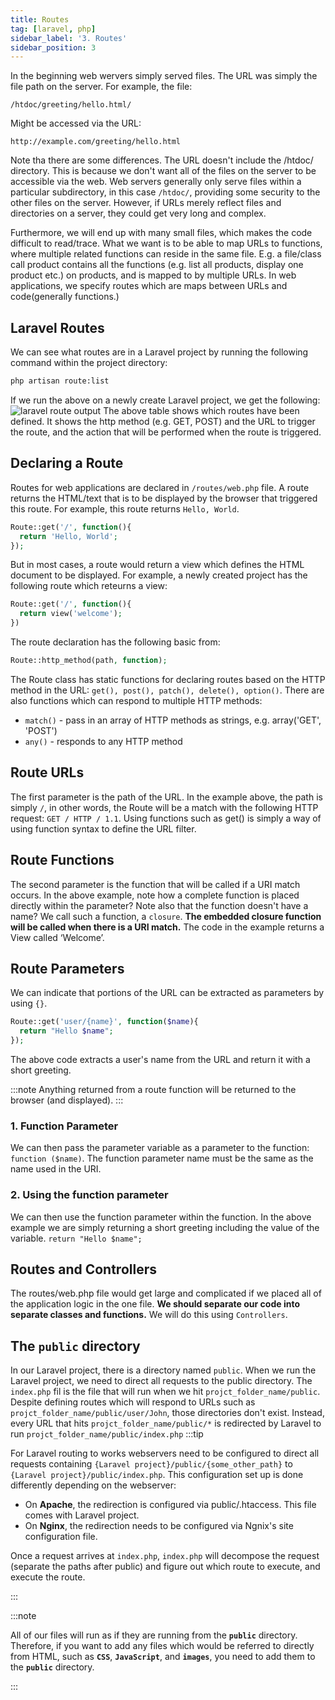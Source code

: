 ```yaml
---
title: Routes
tag: [laravel, php]
sidebar_label: '3. Routes'
sidebar_position: 3
---
```


In the beginning web wervers simply served files. The URL was simply the file path on the server. For example, the file:

```
/htdoc/greeting/hello.html/
```

Might be accessed via the URL:

```
http://example.com/greeting/hello.html
```

Note tha there are some differences. The URL doesn't include the /htdoc/ directory. This is because we don't want all of the files on the server to be accessible via the web. Web servers generally only serve files within a particular subdirectory, in this case `/htdoc/`, providing some security to the other files on the server. However, if URLs merely reflect files and directories on a server, they could get very long and complex.

Furthermore, we will end up with many small files, which makes the code difficult to read/trace. What we want is to be able to map URLs to functions, where multiple related functions can reside in the same file. E.g. a file/class call product contains all the functions (e.g. list all products, display one product etc.) on products, and is mapped to by multiple URLs. In web applications, we specify routes which are maps between URLs and code(generally functions.)

## Laravel Routes

We can see what routes are in a Laravel project by running the following command within the project directory:

```bash
php artisan route:list
```

If we run the above on a newly create Laravel project, we get the following:
![laravel route output](/img/laravel/laravel_route_output.png)
The above table shows which routes have been defined. It shows the http method (e.g. GET, POST) and the URL to trigger the route, and the action that will be performed when the route is triggered.

## Declaring a Route

Routes for web applications are declared in `/routes/web.php` file. A route returns the HTML/text that is to be displayed by the browser that triggered this route. For example, this route returns `Hello, World`.

```php
Route::get('/', function(){
  return 'Hello, World';
});
```

But in most cases, a route would return a view which defines the HTML document to be displayed. For example, a newly created project has the following route which reteurns a view:

```php
Route::get('/', function(){
  return view('welcome');
})
```

The route declaration has the following basic from:

```php
Route::http_method(path, function);
```

The Route class has static functions for declaring routes based on the HTTP method in the URL: `get(), post(), patch(), delete(), option()`. There are also functions which can respond to multiple HTTP methods:

- `match()` - pass in an array of HTTP methods as strings, e.g. array('GET', 'POST')
- `any()` - responds to any HTTP method

## Route URLs

The first parameter is the path of the URL. In the example above, the path is simply `/`, in other words, the Route will be a match with the following HTTP request: `GET / HTTP / 1.1`. Using functions such as get() is simply a way of using function syntax to define the URL filter.

## Route Functions

The second parameter is the function that will be called if a URI match occurs. In the above example, note how a complete function is placed directly within the parameter? Note also that the function doesn't have a name? We call such a function, a `closure`. **The embedded closure function will be called when there is a URI match.** The code in the example returns a View called ‘Welcome’.

## Route Parameters

We can indicate that portions of the URL can be extracted as parameters by using `{}`.

```php
Route::get('user/{name}', function($name){
  return "Hello $name";
});
```

The above code extracts a user's name from the URL and return it with a short greeting.

:::note
Anything returned from a route function will be returned to the browser (and displayed).
:::

### 1. Function Parameter

We can then pass the parameter variable as a parameter to the function: `function ($name)`. The function parameter name must be the same as the name used in the URI.

### 2. Using the function parameter

We can then use the function parameter within the function. In the above example we are simply returning a short greeting including the value of the variable.
`return "Hello $name";`

## Routes and Controllers

The routes/web.php file would get large and complicated if we placed all of the application logic in the one file. **We should separate our code into separate classes and functions.** We will do this using `Controllers`.

## The `public` directory

In our Laravel project, there is a directory named `public`. When we run the Laravel project, we need to direct all requests to the public directory. The `index.php` fil is the file that will run when we hit `projct_folder_name/public`. Despite defining routes which will respond to URLs such as `projct_folder_name/public/user/John`, those directories don't exist. Instead, every URL that hits `projct_folder_name/public/*` is redirected by Laravel to run `projct_folder_name/public/index.php`
:::tip

For Laravel routing to works webservers need to be configured to direct all requests containing `{Laravel project}/public/{some_other_path}` to `{Laravel project}/public/index.php`. This configuration set up is done differently depending on the webserver:

- On **Apache**, the redirection is configured via public/.htaccess. This file comes with Laravel project.
- On **Nginx**, the redirection needs to be configured via Ngnix's site configuration file.

Once a request arrives at `index.php`, `index.php` will decompose the request (separate the paths after public) and figure out which route to execute, and execute the route.

:::

:::note

All of our files will run as if they are running from the **`public`** directory. Therefore, if you want to add any files which would be referred to directly from HTML, such as **`CSS`**, **`JavaScript`**, and **`images`**, you need to add them to the **`public`** directory.

:::
